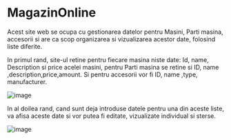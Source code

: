 # MagazinOnline


Acest site web se ocupa cu gestionarea datelor pentru Masini, Parti masina, accesorii  si are ca scop organizarea si vizualizarea acestor date, folosind liste diferite.


In primul rand, site-ul retine pentru fiecare masina niste date: Id, name, Description si price acelei masini, pentru Parti masina se retine si ID, name ,description,price,amount. Si pentru accesorii vor fi ID, name ,type, manufacturer.

![image](https://user-images.githubusercontent.com/114673169/213417214-29689fa7-6ca8-44fc-9709-fe74d624a49b.png)

In al doilea rand, cand sunt deja introduse datele pentru una din aceste liste, va afisa aceste date si vor putea fi editate, vizualizate individual si sterse.

![image](https://user-images.githubusercontent.com/114673169/213418895-00dc03a5-0032-41e5-bf3d-3280940ad4d5.png)
